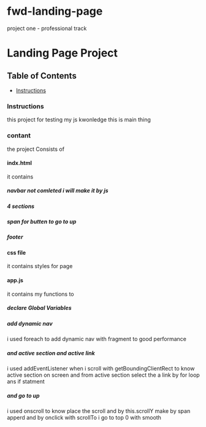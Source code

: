 # fwd-landing-page
project one - professional track
# Landing Page Project

## Table of Contents

* [Instructions](#instructions)

### Instructions
this project for testing my js kwonledge this is main thing

### contant
the project Consists of
#### indx.html
it contains  
#####  navbar not comleted i will make it by js  
##### 4 sections   
##### span for butten to go to up 
##### footer
#### css file 
it contains styles for page 
#### app.js 
 
it contains my functions to 
##### declare Global Variables 
##### add dynamic nav
i used foreach to add dynamic nav with fragment to good performance 
##### and active section and active link 
i used addEventListener when i scroll with getBoundingClientRect to know active section on screen
and from active section select the a link by for loop ans if statment 
##### and go to up 
i used onscroll to know place the scroll and by this.scrollY make by span apperd 
and by onclick with scrollTo i go to top 0 with smooth


